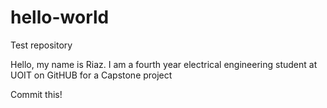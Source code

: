 # hello-world
Test repository

Hello, my name is Riaz. I am a fourth year electrical engineering student at UOIT on GitHUB for a Capstone project



Commit this!
